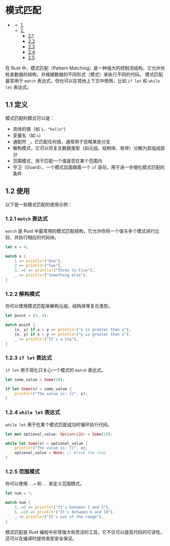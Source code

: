#  模式匹配

<!-- TOC START -->
- [ ](#1-1-1-1-1-1-1-模式匹配)
  - [1. ](#定义)
  - [2. ](#使用)
    - [2.1 ](#match-表达式)
    - [2.2 ](#解构模式)
    - [2.3 ](#if-let-表达式)
    - [2.4 ](#while-let-表达式)
    - [2.5 ](#范围模式)
<!-- TOC END -->

在 Rust 中，模式匹配（Pattern Matching）是一种强大的控制流结构，它允许你检查数据的结构，并根据数据的不同形式（模式）来执行不同的代码。
模式匹配最常用于 `match` 表达式，但也可以在其他上下文中使用，比如 `if let` 和 `while let` 表达式。

## 1.1 定义

模式匹配的模式可以是：

- 具体的值（如 `1`、`"hello"`）
- 变量名（如 `x`）
- 通配符 `_`，它匹配任何值，通常用于忽略某些分支
- 解构模式，它可以将复合数据类型（如元组、结构体、枚举）分解为其组成部分
- 范围模式，用于匹配一个值是否在某个范围内
- 守卫（Guard），一个模式后面跟着一个 `if` 语句，用于进一步细化模式匹配的条件

## 1.2 使用

以下是一些模式匹配的使用示例：

### 1.2.1 `match` 表达式

`match` 是 Rust 中最常用的模式匹配结构，它允许你将一个值与多个模式进行比较，并执行相应的代码块。

```rust
let x = 4;

match x {
    1 => println!("One"),
    2 => println!("Two"),
    3..=5 => println!("Three to Five"),
    _ => println!("Something else"),
}

```

### 1.2.2 解构模式

你可以使用模式匹配来解构元组、结构体等复合类型。

```rust
let point = (3, 5);

match point {
    (x, y) if x > y => println!("x is greater than y"),
    (x, y) if x < y => println!("y is greater than x"),
    _ => println!("It's a tie"),
}

```

### 1.2.3 `if let` 表达式

`if let` 用于简化只关心一个模式的 `match` 表达式。

```rust
let some_value = Some(10);

if let Some(x) = some_value {
    println!("The value is: {}", x);
}

```

### 1.2.4 `while let` 表达式

`while let` 用于在某个模式匹配成功时循环执行代码。

```rust
let mut optional_value: Option<i32> = Some(10);

while let Some(x) = optional_value {
    println!("The value is: {}", x);
    optional_value = None; // Break the loop
}

```

### 1.2.5 范围模式

你可以使用 `..=` 和 `..` 来定义范围模式。

```rust
let num = 7;

match num {
    1..=5 => println!("It's between 1 and 5"),
    6..=10 => println!("It's between 6 and 10"),
    _ => println!("It's out of the range"),
}

```

模式匹配是 Rust 编程中非常强大和灵活的工具，它不仅可以提高代码的可读性，还可以在编译时提供类型安全保证。
